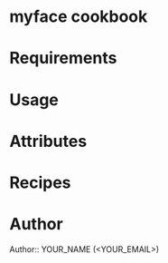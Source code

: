 # myface cookbook

# Requirements

# Usage

# Attributes

# Recipes

# Author

Author:: YOUR_NAME (<YOUR_EMAIL>)
